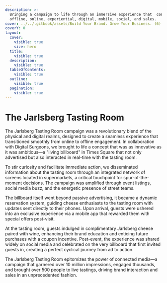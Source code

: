 ```yaml
---
description: >-
  Bringing a campaign to life through an immersive experience that  connects
  offline, online, experiential, digital, mobile, social, and sales.
cover: ../../.gitbook/assets/Build Your Brand. Grow Your Business. (6).png
coverY: 0
layout:
  cover:
    visible: true
    size: hero
  title:
    visible: true
  description:
    visible: true
  tableOfContents:
    visible: true
  outline:
    visible: true
  pagination:
    visible: true
---
```


# The Jarlsberg Tasting Room

The Jarlsberg Tasting Room campaign was a revolutionary blend of the physical and digital realms, designed to create a seamless experience that transitioned smoothly from online to offline engagement. In collaboration with Digital Surgeons, we brought to life a concept that was as innovative as it was ambitious—a "living billboard" in Times Square that not only advertised but also interacted in real-time with the tasting room.

To stir curiosity and facilitate immediate action, we disseminated information about the tasting room through an integrated network of screens located in supermarkets, a critical touchpoint for spur-of-the-moment decisions. The campaign was amplified through event listings, social media buzz, and the energetic presence of street teams.

The billboard itself went beyond passive advertising, it became a dynamic reservation system, guiding cheese enthusiasts to the tasting room with updates sent directly to their phones. Upon arrival, guests were ushered into an exclusive experience via a mobile app that rewarded them with special offers post-visit.

At the tasting room, guests indulged in complimentary Jarlsberg cheese paired with wine, enhancing their brand education and enticing future purchases with a coupon incentive. Post-event, the experience was shared widely on social media and celebrated on the very billboard that first invited guests in, creating a perfect cyclical journey from ad to action.

The Jarlsberg Tasting Room epitomizes the power of connected media—a campaign that garnered over 10 million impressions, engaged thousands, and brought over 500 people to live tastings, driving brand interaction and sales in an unprecedented fashion.
